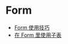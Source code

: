 # Form

- [Form 使用技巧](Form%E4%BD%BF%E7%94%A8%E6%8A%80%E5%B7%A7.md)
- [在 Form 里使用子表](%E5%9C%A8Form%E9%87%8C%E4%BD%BF%E7%94%A8%E5%AD%90%E8%A1%A8.md)
